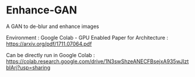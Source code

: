 # Enhance-GAN
A GAN to de-blur and enhance images

Environment : Google Colab - GPU Enabled
Paper for Architecture : https://arxiv.org/pdf/1711.07064.pdf

Can be directly run in Google Colab : https://colab.research.google.com/drive/1N3swShzeANECFBsejxA935wJIztbIArj?usp=sharing